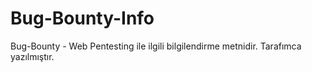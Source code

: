 # Bug-Bounty-Info
Bug-Bounty - Web Pentesting ile ilgili bilgilendirme metnidir. Tarafımca yazılmıştır.
